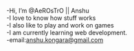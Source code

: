 -Hi, I’m @AeROsTrO || Anshu\
-I love to know how stuff works\
-I also like to play and work on games\
-I am currently learning web development.\
-email:anshu.kongara@gmail.com
<!---
AeROsTrO/AeROsTrO is a ✨ special ✨ repository because its `README.md` (this file) appears on your GitHub profile.
You can click the Preview link to take a look at your changes.
--->
